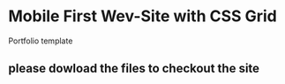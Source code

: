 # Mobile First Wev-Site with CSS Grid 
Portfolio template
## please dowload the files to checkout the site
